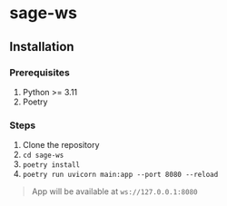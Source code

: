 # sage-ws

## Installation

### Prerequisites

1. Python >= 3.11
2. Poetry

### Steps

1. Clone the repository
2. `cd sage-ws`
3. `poetry install`
4. `poetry run uvicorn main:app --port 8080 --reload`

> App will be available at `ws://127.0.0.1:8080`
